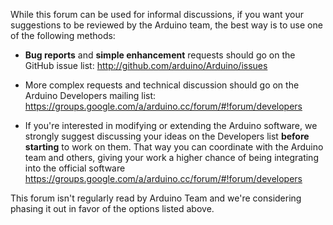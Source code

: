 While this forum can be used for informal discussions, if you want your suggestions to be
reviewed by the Arduino team, the best way is to use one of the following methods:

- **Bug reports** and **simple enhancement** requests should go on the GitHub issue list:
http://github.com/arduino/Arduino/issues

- More complex requests and technical discussion should go on the Arduino Developers
mailing list:
https://groups.google.com/a/arduino.cc/forum/#!forum/developers

- If you're interested in modifying or extending the Arduino software, we strongly suggest discussing your ideas on the Developers list **before starting** to work on them. That way you can coordinate with the Arduino team and others, giving your work a higher chance of being integrating into the official software
https://groups.google.com/a/arduino.cc/forum/#!forum/developers

This forum isn't regularly read by Arduino Team and we're considering phasing it out in favor of the options listed above.
